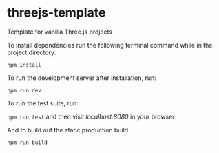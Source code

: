 # threejs-template

Template for vanilla Three.js projects

To install dependencies run the following terminal command while in the project
directory:

`npm install`

To run the development server after installation, run:

`npm run dev`

To run the test suite, run:

`npm run test`
and then visit _localhost:8080_ in your browser

And to build out the static production build:

`npm run build`
